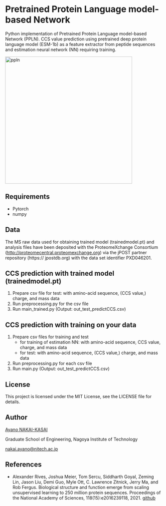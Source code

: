 # Pretrained Protein Language model-based Network

Python implementation of Pretrained Protein Language model-based Network (PPLN).
CCS value prediction using pretrained deep protein language model (ESM-1b) as a feature extractor from peptide sequences 
and estimation neural network (NN) requiring training.

<img width="407" alt="ppln" src="https://github.com/a-nakai-k/PPLN/assets/40450686/da500608-4224-4884-8ca9-74e5cdb739ec">



## Requirements
- Pytorch
- numpy

## Data
The MS raw data used for obtaining trained model (trainedmodel.pt) and analysis files have been deposited with the ProteomeXchange
Consortium (http://proteomecentral.proteomexchange.org) via the jPOST partner
repository (https:// jpostdb.org) with the data set identifier PXD046201.


## CCS prediction with trained model (trainedmodel.pt)
1. Prepare csv file for test: with amino-acid sequence, (CCS value,) charge, and mass data
2. Run preprocessing.py for the csv file
3. Run main_trained.py (Output: out_test_predictCCS.csv)

## CCS prediction with training on your data
1. Prepare csv files for training and test
   - for training of estimation NN: with amino-acid sequence, CCS value, charge, and mass data
   - for test: with amino-acid sequence, (CCS value,) charge, and mass data 
3. Run preprocessing.py for each csv file
4. Run main.py (Output: out_test_predictCCS.csv)


## License
This project is licensed under the MIT License, see the LICENSE file for details.

## Author
[Ayano NAKAI-KASAI](https://sites.google.com/view/ayano-nakai/home/english)

Graduate School of Engineering, Nagoya Institute of Technology

nakai.ayano@nitech.ac.jp

## References
- Alexander Rives, Joshua Meier, Tom Sercu, Siddharth Goyal, Zeming Lin, Jason Liu, Demi Guo,
Myle Ott, C. Lawrence Zitnick, Jerry Ma, and Rob Fergus. Biological structure and function emerge
from scaling unsupervised learning to 250 million protein sequences. Proceedings of the National
Academy of Sciences, 118(15):e2016239118, 2021. [github](https://github.com/facebookresearch/esm)
